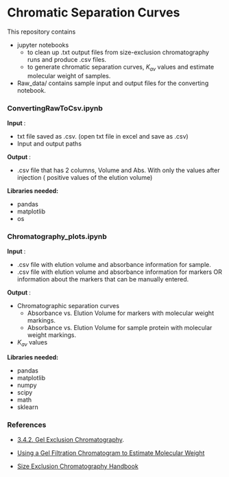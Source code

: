 # Chromatic Separation Curves

This repository contains 
- jupyter notebooks 
	- to clean up .txt output files from size-exclusion chromatography runs and produce .csv files.
	- to generate chromatic separation curves, $K_{av}$ values and estimate molecular weight of samples.
- Raw_data/ contains sample input and output files for the converting notebook.

### ConvertingRawToCsv.ipynb
<b> Input </b> : 
- txt file saved as .csv. (open txt file in excel and save as .csv)
- Input and output paths

<b> Output </b> : 
- .csv file that has 2 columns, Volume and Abs. With only the values after injection ( positive values of the elution volume)

<b> Libraries needed: </b>
- pandas
- matplotlib
- os

### Chromatography_plots.ipynb
<b> Input </b> : 
- .csv file with elution volume and absorbance information for sample.
- .csv file with elution volume and absorbance information for markers OR information about the markers that can be manually entered.

<b> Output </b> : 
- Chromatographic separation curves
	- Absorbance vs. Elution Volume for markers with molecular weight markings.
	- Absorbance vs. Elution Volume for sample protein with molecular weight markings.
- $K_{av}$ values

<b> Libraries needed: </b>
- pandas
- matplotlib
- numpy
- scipy
- math
- sklearn

### References

- [3.4.2. Gel Exclusion Chromatography](https://chem.libretexts.org/@go/page/165276).  

- [Using a Gel Filtration Chromatogram to Estimate Molecular Weight](https://bitesizebio.com/29685/determine-molecular-weight-gel-filtration-chromatogram/)

- [Size Exclusion Chromatography Handbook ](https://www.cytivalifesciences.com/en/us/support/handbooks)
